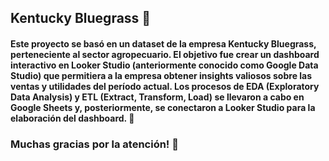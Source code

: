 ## Kentucky Bluegrass 🌱

#### Este proyecto se basó en un dataset de la empresa Kentucky Bluegrass, perteneciente al sector agropecuario. El objetivo fue crear un dashboard interactivo en Looker Studio (anteriormente conocido como Google Data Studio) que permitiera a la empresa obtener insights valiosos sobre las ventas y utilidades del período actual. Los procesos de EDA (Exploratory Data Analysis) y ETL (Extract, Transform, Load) se llevaron a cabo en Google Sheets y, posteriormente, se conectaron a Looker Studio para la elaboración del dashboard. 🧐


### Muchas gracias por la atención! 🚨